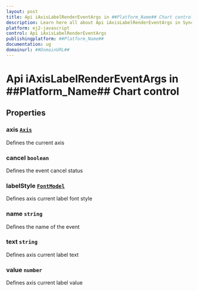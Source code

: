 ```yaml
---
layout: post
title: Api iAxisLabelRenderEventArgs in ##Platform_Name## Chart control | Syncfusion
description: Learn here all about Api iAxisLabelRenderEventArgs in Syncfusion ##Platform_Name## Chart control of Syncfusion Essential JS 2 and more.
platform: ej2-javascript
control: Api iAxisLabelRenderEventArgs 
publishingplatform: ##Platform_Name##
documentation: ug
domainurl: ##DomainURL##
---
```


# Api iAxisLabelRenderEventArgs in ##Platform_Name## Chart control

## Properties

### axis [`Axis`](./api-axis.html)

Defines the current axis

### cancel `boolean`

Defines the event cancel status

### labelStyle [`FontModel`](./api-fontModel.html)

Defines axis current label font style

### name `string`

Defines the name of the event

### text `string`

Defines axis current label text

### value `number`

Defines axis current label value
